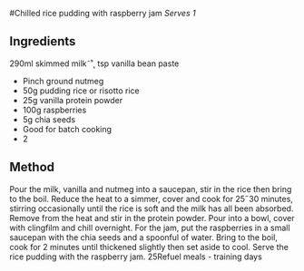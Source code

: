 
#Chilled rice pudding with  raspberry jam
_Serves 1_
## Ingredients
290ml skimmed milk˜˚˛ tsp vanilla bean paste
* Pinch ground nutmeg
* 50g pudding rice or risotto rice
* 25g vanilla protein powder
* 100g raspberries
* 5g chia seeds
* Good for batch cooking
* 2
## Method
Pour the milk, vanilla and nutmeg into a saucepan, stir in the 
rice then bring to the boil. Reduce the heat to a simmer, cover 
and cook for 25˝30 minutes, stirring occasionally until the rice 
is soft and the milk has all been absorbed. Remove from the 
heat and stir in the protein powder. Pour into a bowl, cover with 
clingfilm and chill overnight.
For the jam, put the raspberries in a small saucepan with the 
chia seeds and a spoonful of water. Bring to the boil, cook for 
2 minutes until thickened slightly then set aside to cool.
Serve the rice pudding with the raspberry jam.
25Refuel meals - training days

